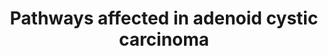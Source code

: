 ---
annotations:
- id: PW:0001339
  parent: regulatory pathway
  type: Pathway Ontology
  value: chromatin remodeling pathway
- id: PW:0001360
  parent: regulatory pathway
  type: Pathway Ontology
  value: DNA damage response pathway
- id: DOID:0080202
  parent: disease of cellular proliferation
  type: Disease Ontology
  value: adenoid cystic carcinoma
- id: DOID:4877
  parent: disease of cellular proliferation
  type: Disease Ontology
  value: breast adenoid cystic carcinoma
- id: PW:0000089
  parent: regulatory pathway
  type: Pathway Ontology
  value: S phase pathway
authors:
- AARandCo
- Khanspers
- Eweitz
- Egonw
citedin:
- link: PMC9077654
  title: Bioinformatic Investigation of Micro RNA-802 Target Genes, Protein Networks,
    and Its Potential Prognostic Value in Breast Cancer (2022)
communities:
- Diseases
description: Protein pathways altered by mutations in adenoid cystic carcinoma. Pathways
  include epigentic modification, DNA damage checkpoint signals, MYB/MYC signalling
  pathway, FGF/IGF/PI3K signalling, and notch signalling. In the epigenetic modification
  pathway, several complexes promote the activity of HIST1H1E/HIST1H2AL which regulate
  chromatin remodeling. In the DNA damage pathway DNA damage in the nucleus signals
  to ATM and PRKDC to induce DNA repair and suspend the cell cycle. ATM further activates
  proteins that induce either apoptosis or DNA repair and leads to the activation
  of proteins that inhibit progression in the cell cycle. The MYB/MYC pathway involves
  the activation of protein complexes involved in inducing cell growth and proliferation
  by CREBBP and MYCBP. However this pathway has feedback inhibition by the binding
  of the MYBL1/MYB complex to NFIB which depresses MYB activity. The FGF/IGF/PI3K
  signalling pathway involves the activation of the FGFR4/INSRR complex by FGF16 and
  ERBB2 activation by ERBB2IP which leads to a signalling cascade that inhibits apoptosis
  and promotes cell growth and migration. The notch pathway is activated by the biding
  of CNTN6 to Notch leading to pathway activation. This pathway is regulated by RoxP2,
  CTBP1, and DTX4/FBXW7. These pathways are from figure 4 from Ho et al.   Proteins
  on this pathway have targeted assays available via the [https://assays.cancer.gov/available_assays?wp_id=WP3651
  CPTAC Assay Portal]
last-edited: 2024-07-31
ndex: 7a4fe280-8b67-11eb-9e72-0ac135e8bacf
organisms:
- Homo sapiens
redirect_from:
- /index.php/Pathway:WP3651
- /instance/WP3651
- /instance/WP3651_r134972
revision: r134972
schema-jsonld:
- '@context': https://schema.org/
  '@id': https://wikipathways.github.io/pathways/WP3651.html
  '@type': Dataset
  creator:
    '@type': Organization
    name: WikiPathways
  description: Protein pathways altered by mutations in adenoid cystic carcinoma.
    Pathways include epigentic modification, DNA damage checkpoint signals, MYB/MYC
    signalling pathway, FGF/IGF/PI3K signalling, and notch signalling. In the epigenetic
    modification pathway, several complexes promote the activity of HIST1H1E/HIST1H2AL
    which regulate chromatin remodeling. In the DNA damage pathway DNA damage in the
    nucleus signals to ATM and PRKDC to induce DNA repair and suspend the cell cycle.
    ATM further activates proteins that induce either apoptosis or DNA repair and
    leads to the activation of proteins that inhibit progression in the cell cycle.
    The MYB/MYC pathway involves the activation of protein complexes involved in inducing
    cell growth and proliferation by CREBBP and MYCBP. However this pathway has feedback
    inhibition by the binding of the MYBL1/MYB complex to NFIB which depresses MYB
    activity. The FGF/IGF/PI3K signalling pathway involves the activation of the FGFR4/INSRR
    complex by FGF16 and ERBB2 activation by ERBB2IP which leads to a signalling cascade
    that inhibits apoptosis and promotes cell growth and migration. The notch pathway
    is activated by the biding of CNTN6 to Notch leading to pathway activation. This
    pathway is regulated by RoxP2, CTBP1, and DTX4/FBXW7. These pathways are from
    figure 4 from Ho et al.   Proteins on this pathway have targeted assays available
    via the [https://assays.cancer.gov/available_assays?wp_id=WP3651 CPTAC Assay Portal]
  keywords:
  - AKT1
  - ARID1A
  - ARID4B
  - ARID5B
  - ATM
  - ATRX
  - BCOR
  - BCORL1
  - BRCA1
  - BRD1
  - CDC2
  - CEBPA
  - CHEK1
  - CHEK2
  - CMTR2
  - CNTN6
  - CREBBP
  - CTBP1
  - DTX4
  - EP300
  - ERBB2
  - ERBB2IP
  - FBXW7
  - FGF16
  - FGFR4
  - FOXO3
  - FOXP2
  - HIST1H1E
  - HIST1H2AL
  - HRAS
  - IL17RD
  - INSRR
  - JMJD1C
  - KANSL1
  - KAT6A
  - KDM6A
  - KDM6B
  - KMT2C
  - MAGI1
  - MAGI2
  - MAML3
  - MAP2K2
  - MAX
  - MGA
  - MORF4L1
  - MYB
  - MYBL1
  - MYC
  - MYCBP
  - MYCN
  - NCOR1
  - NFIB
  - NICD
  - NOTCH1
  - NSD1
  - PIK3CA
  - PRKDC
  - PTEN
  - RAF1
  - SETD2
  - SMARCA2
  - SMARCE1
  - SMC1A
  - SRCAP
  - TLK1
  - TP53
  - UHRF1
  license: CC0
  name: Pathways affected in adenoid cystic carcinoma
seo: CreativeWork
title: Pathways affected in adenoid cystic carcinoma
wpid: WP3651
---